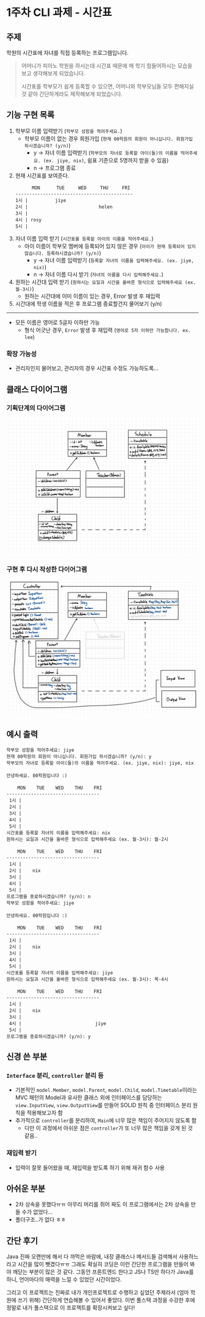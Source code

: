 # 1주차 CLI 과제 - 시간표

## 주제

학원의 시간표에 자녀를 직접 등록하는 프로그램입니다.

> 어머니가 피아노 학원을 하시는데 시간표 때문에 매 학기 힘들어하시는 모습을 보고 생각해보게 되었습니다.
> 
> 시간표를 학부모가 쉽게 등록할 수 있으면, 어머니와 학부모님들 모두 편해지실 것 같아 간단하게라도 제작해보게 되었습니다.

## 기능 구현 목록

1. 학부모 이름 입력받기 (`학부모 성함을 적어주세요.`)
    - 학부모 이름이 없는 경우 회원가입 (`현재 00학원의 회원이 아니십니다. 회원가입 하시겠습니까? (y/n)`)
        - y -> 자녀 이름 입력받기 (`학부모의 자녀로 등록할 아이(들)의 이름을 적어주세요. (ex. jiye, nix)`, 쉼표 기준으로 5명까지 받을 수 있음)
        - n -> 프로그램 종료
2. 현재 시간표를 보여준다.
      ```
            MON      TUE     WED     THU     FRI
      -------------------------------------------
      1시 |          jiye
      2시 |                          helen
      3시 | 
      4시 | rosy
      5시 | 
    
      ```
3. 자녀 이름 입력 받기 (`시간표를 등록할 아이의 이름을 적어주세요.`)
   - 아이 이름이 학부모 멤버에 등록되어 있지 않은 경우 (`아이가 현재 등록되어 있지 않습니다. 등록하시겠습니까? (y/n)`)
     - y -> 자녀 이름 입력받기 (`등록할 자녀의 이름을 입력해주세요. (ex. jiye, nix)`)
     - n -> 자녀 이름 다시 받기 (`자녀의 이름을 다시 입력해주세요.`)
4. 원하는 시간대 입력 받기 (`원하시는 요일과 시간을 올바른 형식으로 입력해주세요 (ex. 월-3시)`)
   - 원하는 시간대에 이미 이름이 있는 경우, Error 발생 후 재입력
5. 시간대에 학생 이름을 적은 후 프로그램 종료할건지 물어보기 (y/n)
---
- 모든 이름은 영어로 5글자 이하만 가능
  - 형식 어긋난 경우, `Error` 발생 후 재입력 (`영어로 5자 이하만 가능합니다. ex. lee`)

### 확장 가능성

- 관리자인지 물어보고, 관리자의 경우 시간표 수정도 가능하도록...

## 클래스 다이어그램
### 기획단계의 다이어그램
![classDiagram.jpg](image/classDiagram_draft.jpg)

### 구현 후 다시 작성한 다이어그램
![classDiagram.jpg](image/classDiagram.jpg)

## 예시 출력
```
학부모 성함을 적어주세요: jiye
현재 00학원의 회원이 아니십니다. 회원가입 하시겠습니까? (y/n): y
학부모의 자녀로 등록할 아이(들)의 이름을 적어주세요. (ex. jiye, nix): jiye, nix

안녕하세요. 00학원입니다 :)

    MON    TUE    WED    THU    FRI
----------------------------------
 1시 |                                        
 2시 |                                        
 3시 |                                        
 4시 |                                        
 5시 |                                        
시간표를 등록할 자녀의 이름을 입력해주세요: nix
원하시는 요일과 시간을 올바른 형식으로 입력해주세요 (ex. 월-3시): 월-2시

    MON    TUE    WED    THU    FRI
----------------------------------
 1시 |                                        
 2시 |    nix                                 
 3시 |                                        
 4시 |                                        
 5시 |                                        
프로그램을 종료하시겠습니까? (y/n): n
학부모 성함을 적어주세요: jiye

안녕하세요. 00학원입니다 :)

    MON    TUE    WED    THU    FRI
----------------------------------
 1시 |                                        
 2시 |    nix                                 
 3시 |                                        
 4시 |                                        
 5시 |                                        
시간표를 등록할 자녀의 이름을 입력해주세요: jiye
원하시는 요일과 시간을 올바른 형식으로 입력해주세요 (ex. 월-3시): 목-4시

    MON    TUE    WED    THU    FRI
----------------------------------
 1시 |                                        
 2시 |    nix                                 
 3시 |                                        
 4시 |                           jiye         
 5시 |                                        
프로그램을 종료하시겠습니까? (y/n): y
```

## 신경 쓴 부분
### `Interface` 분리, `controller` 분리 등
- 기본적인 `model.Member`, `model.Parent`, `model.Child`, `model.Timetable`이라는 MVC 패턴의 Model과 유사한 클래스 외에 
인터페이스를 담당하는 `view.InputView`, `view.OutputView`를 만들어 SOLID 원칙 중 인터페이스 분리 원칙을 적용해보고자 함
- 추가적으로 `controller`를 분리하여, `Main`에 너무 많은 책임이 주어지지 않도록 함
    - 다만 이 과정에서 아쉬운 점은 `controller`가 또 너무 많은 책임을 갖게 된 것 같음..

### 재입력 받기
- 입력이 잘못 들어왔을 때, 재입력을 받도록 하기 위해 재귀 함수 사용

## 아쉬운 부분
- 2차 상속을 못했다ㅠㅠ 아무리 머리를 쥐어 짜도 이 프로그램에서는 2차 상속을 만들 수가 없었다...
- 폴더구조..가 없다 ㅎㅎ

## 간단 후기
Java 진짜 오랜만에 해서 다 까먹은 바람에, 내장 클래스나 메서드들 검색해서 사용하느라고 시간을 많이 뺏겼다ㅠㅠ
그래도 확실히 코딩은 이런 간단한 프로그램을 만들어 봐야 깨닫는 부분이 많은 것 같다. 
그동안 프론트엔드 한다고 JS나 TS만 하다가 Java를 하니, 언어마다의 매력을 느낄 수 있었던 시간이었다.

그리고 이 프로젝트는 진짜로 내가 개인프로젝트로 수행하고 싶었던 주제라서 (엄마 학원에 쓰기 위해) 간단하게 연습해볼 수 있어서 좋았다.
이번 풀스택 과정을 수강한 후에 정말로 내가 풀스택으로 이 프로젝트를 확장시켜보고 싶다!